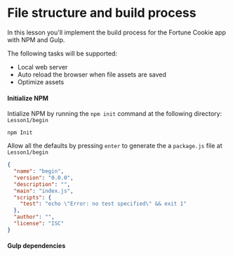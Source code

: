 # File structure and build process
In this lesson you'll implement the build process for the Fortune Cookie app with NPM and Gulp.  

The following tasks will be supported:

* Local web server
* Auto reload the browser when file assets are saved
* Optimize assets

#### Initialize NPM
Intialize NPM by running the `npm init` command at the following directory: `Lesson1/begin`
````
npm Init
````
Allow all the defaults by pressing `enter` to generate the a `package.js` file at `Lesson1/begin`

```json
{
  "name": "begin",
  "version": "0.0.0",
  "description": "",
  "main": "index.js",
  "scripts": {
    "test": "echo \"Error: no test specified\" && exit 1"
  },
  "author": "",
  "license": "ISC"
}
```
#### Gulp dependencies
